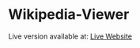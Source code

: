 # Wikipedia-Viewer
Live version available at: [Live Website](https://dryadalis.github.io/Wikipedia-Viewer/)